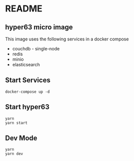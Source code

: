 # README

## hyper63 micro image

This image uses the following services in a docker compose 

* couchdb - single-node
* redis
* minio
* elasticsearch

## Start Services

```
docker-compose up -d
```

## Start hyper63

```
yarn
yarn start
```

## Dev Mode

```
yarn
yarn dev
```

